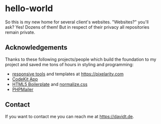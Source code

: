 # hello-world
So this is my new home for several client's websites. "Websites?" you'll ask? Yes! Dozens of them! But in respect of their privacy all repositories remain private.

## Acknowledgements
Thanks to these following projects/people which build the foundation to my project and saved me tons of hours in styling and programming:
- [responsive tools](https://github.com/ajlkn/responsive-tools) and templates at https://pixelarity.com
- [CodeKit App](https://github.com/bdkjones/CodeKit) 
- [HTML5 Boilerplate](https://github.com/h5bp/html5-boilerplate) and [normalize.css](https://github.com/necolas/normalize.css)
- [PHPMailer](https://github.com/PHPMailer/PHPMailer)

## Contact
If you want to contact me you can reach me at https://davidt.de.
